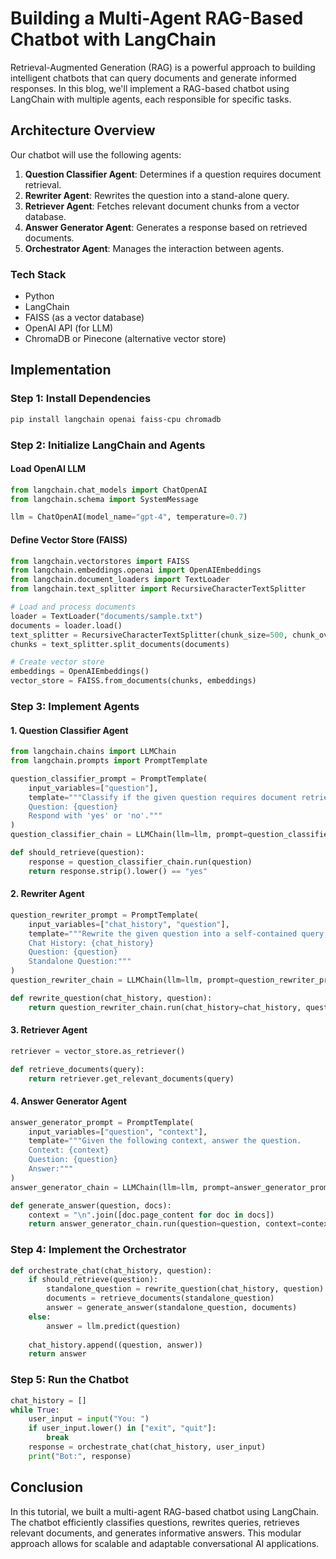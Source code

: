 # Building a Multi-Agent RAG-Based Chatbot with LangChain

Retrieval-Augmented Generation (RAG) is a powerful approach to building intelligent chatbots that can query documents and generate informed responses. In this blog, we'll implement a RAG-based chatbot using LangChain with multiple agents, each responsible for specific tasks.

## **Architecture Overview**
Our chatbot will use the following agents:
1. **Question Classifier Agent**: Determines if a question requires document retrieval.
2. **Rewriter Agent**: Rewrites the question into a stand-alone query.
3. **Retriever Agent**: Fetches relevant document chunks from a vector database.
4. **Answer Generator Agent**: Generates a response based on retrieved documents.
5. **Orchestrator Agent**: Manages the interaction between agents.

### **Tech Stack**
- Python
- LangChain
- FAISS (as a vector database)
- OpenAI API (for LLM)
- ChromaDB or Pinecone (alternative vector store)

## **Implementation**
### **Step 1: Install Dependencies**
```bash
pip install langchain openai faiss-cpu chromadb
```

### **Step 2: Initialize LangChain and Agents**

#### **Load OpenAI LLM**
```python
from langchain.chat_models import ChatOpenAI
from langchain.schema import SystemMessage

llm = ChatOpenAI(model_name="gpt-4", temperature=0.7)
```

#### **Define Vector Store (FAISS)**
```python
from langchain.vectorstores import FAISS
from langchain.embeddings.openai import OpenAIEmbeddings
from langchain.document_loaders import TextLoader
from langchain.text_splitter import RecursiveCharacterTextSplitter

# Load and process documents
loader = TextLoader("documents/sample.txt")
documents = loader.load()
text_splitter = RecursiveCharacterTextSplitter(chunk_size=500, chunk_overlap=50)
chunks = text_splitter.split_documents(documents)

# Create vector store
embeddings = OpenAIEmbeddings()
vector_store = FAISS.from_documents(chunks, embeddings)
```

### **Step 3: Implement Agents**

#### **1. Question Classifier Agent**
```python
from langchain.chains import LLMChain
from langchain.prompts import PromptTemplate

question_classifier_prompt = PromptTemplate(
    input_variables=["question"],
    template="""Classify if the given question requires document retrieval.
    Question: {question}
    Respond with 'yes' or 'no'."""
)
question_classifier_chain = LLMChain(llm=llm, prompt=question_classifier_prompt)

def should_retrieve(question):
    response = question_classifier_chain.run(question)
    return response.strip().lower() == "yes"
```

#### **2. Rewriter Agent**
```python
question_rewriter_prompt = PromptTemplate(
    input_variables=["chat_history", "question"],
    template="""Rewrite the given question into a self-contained query, considering the chat history.
    Chat History: {chat_history}
    Question: {question}
    Standalone Question:"""
)
question_rewriter_chain = LLMChain(llm=llm, prompt=question_rewriter_prompt)

def rewrite_question(chat_history, question):
    return question_rewriter_chain.run(chat_history=chat_history, question=question)
```

#### **3. Retriever Agent**
```python
retriever = vector_store.as_retriever()

def retrieve_documents(query):
    return retriever.get_relevant_documents(query)
```

#### **4. Answer Generator Agent**
```python
answer_generator_prompt = PromptTemplate(
    input_variables=["question", "context"],
    template="""Given the following context, answer the question.
    Context: {context}
    Question: {question}
    Answer:"""
)
answer_generator_chain = LLMChain(llm=llm, prompt=answer_generator_prompt)

def generate_answer(question, docs):
    context = "\n".join([doc.page_content for doc in docs])
    return answer_generator_chain.run(question=question, context=context)
```

### **Step 4: Implement the Orchestrator**
```python
def orchestrate_chat(chat_history, question):
    if should_retrieve(question):
        standalone_question = rewrite_question(chat_history, question)
        documents = retrieve_documents(standalone_question)
        answer = generate_answer(standalone_question, documents)
    else:
        answer = llm.predict(question)
    
    chat_history.append((question, answer))
    return answer
```

### **Step 5: Run the Chatbot**
```python
chat_history = []
while True:
    user_input = input("You: ")
    if user_input.lower() in ["exit", "quit"]:
        break
    response = orchestrate_chat(chat_history, user_input)
    print("Bot:", response)
```

## **Conclusion**
In this tutorial, we built a multi-agent RAG-based chatbot using LangChain. The chatbot efficiently classifies questions, rewrites queries, retrieves relevant documents, and generates informative answers. This modular approach allows for scalable and adaptable conversational AI applications.

